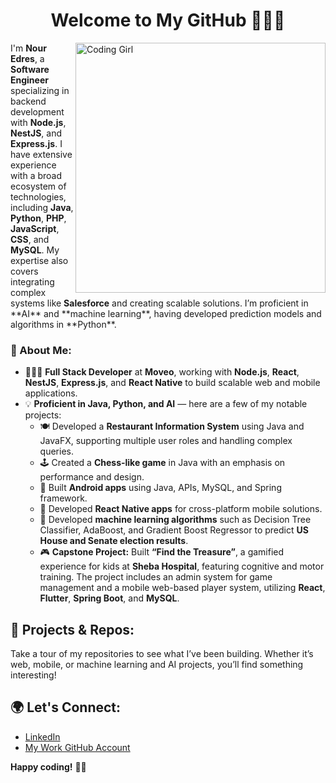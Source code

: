 <h1 align="center">Welcome to My GitHub 👋🏻🚀</h1>

<img align="right" alt="Coding Girl" width="400" src="https://github.com/user-attachments/assets/2650dfaf-fc02-4ebc-8c55-8fba15e9cfb4" />

<p align="left">
  I'm <strong>Nour Edres</strong>, a <strong>Software Engineer</strong> specializing in backend development with <strong>Node.js</strong>, <strong>NestJS</strong>, and <strong>Express.js</strong>. I have extensive experience with a broad ecosystem of technologies, including <strong>Java</strong>, <strong>Python</strong>, <strong>PHP</strong>, <strong>JavaScript</strong>, <strong>CSS</strong>, and <strong>MySQL</strong>. My expertise also covers integrating complex systems like <strong>Salesforce</strong> and creating scalable solutions. I’m proficient in **AI** and **machine learning**, having developed prediction models and algorithms in **Python**. 
</p>





<h3> 🌟 About Me: </h3>
<ul>
  <li>👩🏻‍💻 <strong>Full Stack Developer</strong> at <strong>Moveo</strong>, working with <strong>Node.js</strong>, <strong>React</strong>, <strong>NestJS</strong>, <strong>Express.js</strong>, and <strong>React Native</strong> to build scalable web and mobile applications.</li>
  <li>💡 <strong>Proficient in Java, Python, and AI</strong> — here are a few of my notable projects:
    <ul>
      <li>🍽️ Developed a <strong>Restaurant Information System</strong> using Java and JavaFX, supporting multiple user roles and handling complex queries.</li>
      <li>🕹️ Created a <strong>Chess-like game</strong> in Java with an emphasis on performance and design.</li>
      <li>📱 Built <strong>Android apps</strong> using Java, APIs, MySQL, and Spring framework.</li>
      <li>📱 Developed <strong>React Native apps</strong> for cross-platform mobile solutions.</li>
      <li>🤖 Developed <strong>machine learning algorithms</strong> such as Decision Tree Classifier, AdaBoost, and Gradient Boost Regressor to predict <strong>US House and Senate election results</strong>.</li>
      <li>🎮 <strong>Capstone Project:</strong> Built <strong>“Find the Treasure”</strong>, a gamified experience for kids at <strong>Sheba Hospital</strong>, featuring cognitive and motor training. The project includes an admin system for game management and a mobile web-based player system, utilizing <strong>React</strong>, <strong>Flutter</strong>, <strong>Spring Boot</strong>, and <strong>MySQL</strong>.</li>
    </ul>
  </li>
</ul>

<h2>🚀 Projects & Repos:</h2>
<p>
  Take a tour of my repositories to see what I’ve been building. Whether it’s web, mobile, or machine learning and AI projects, you’ll find something interesting!
</p>

<h2>🌍 Let's Connect:</h2>
<ul>
  <li><a href="https://www.linkedin.com/in/nour-edres-29b728244/">LinkedIn</a></li>
  <li><a href="https://github.com/NourMoveo">My Work GitHub Account</a></li>
</ul>

<p><strong>Happy coding!</strong> 🎉✨</p>
